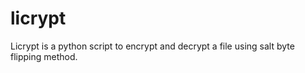 # licrypt
Licrypt is a python script to encrypt and decrypt a file using salt byte flipping method.
